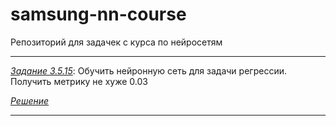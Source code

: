 # samsung-nn-course

Репозиторий для задачек с курса по нейросетям

---------------------------------------------

[_Задание 3.5.15_](https://stepik.org/lesson/236236/step/15?unit=208641): Обучить нейронную сеть для задачи регрессии. Получить метрику не хуже 0.03

[_Решение_](ex3.5.15.py)

---------------------------------------------
